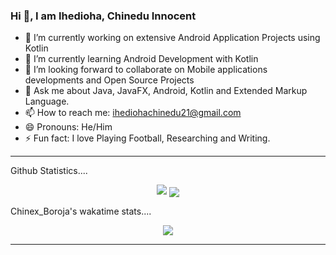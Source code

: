 ### Hi :wave:, I am **Ihedioha, Chinedu Innocent**

- 🔭 I’m currently working on extensive Android Application Projects using Kotlin
- 🌱 I’m currently learning Android Development with Kotlin
- 👯 I’m looking forward to collaborate on Mobile applications developments and Open Source Projects 
- 💬 Ask me about Java, JavaFX, Android, Kotlin and Extended Markup Language.
- 📫 How to reach me: ihediohachinedu21@gmail.com
- 😄 Pronouns: He/Him
- ⚡ Fun fact: I love Playing Football, Researching and Writing.
<hr>
  <summary>Github Statistics....</summary>
  <p align = "center">
    <img src="https://github-readme-stats.vercel.app/api?username=Chinex-Boroja&theme=github_dark&show_icons=true&count_private=true&border_radius =10"/>
    <img align="center" src="https://github-readme-stats.vercel.app/api/top-langs/?username=Chinex-Boroja&theme=github_dark&border_radius=10" />
  </p>
  
  <summary>Chinex_Boroja's wakatime stats....</summary>
  <p align = "center">
    <img src="https://github-readme-stats.vercel.app/api/wakatime?username=ChinexBoroja&theme=github_dark&border_radius=10"/>
  </p>
<hr>
